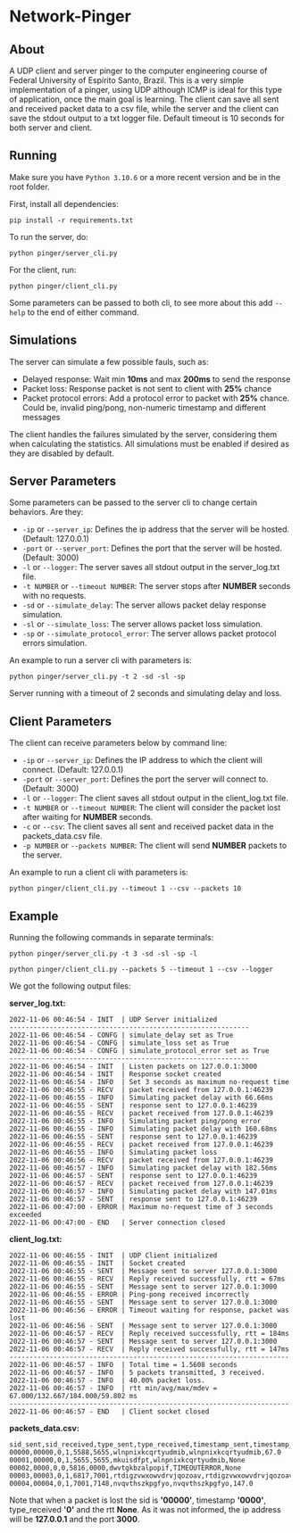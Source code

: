 # Network-Pinger

## About

A UDP client and server pinger to the computer engineering course of Federal University of Espírito Santo, Brazil.
This is a very simple implementation of a pinger, using UDP although ICMP is ideal for this type of application, once the main goal is learning.
The client can save all sent and received packet data to a csv file, while the server and the client can save the stdout output to a txt logger file. Default timeout is 10 seconds for both server and client.

## Running

Make sure you have ```Python 3.10.6``` or a more recent version and be in the root folder.

First, install all dependencies:

```pip install -r requirements.txt```

To run the server, do:

```python pinger/server_cli.py```

For the client, run:

```python pinger/client_cli.py```

Some parameters can be passed to  both cli, to see more about this add ```--help``` to the end of either command.


## Simulations

The server can simulate a few possible fauls, such as:
- Delayed response: Wait min **10ms** and max **200ms** to send the response
- Packet loss: Response packet is not sent to client with **25%** chance
- Packet protocol errors: Add a protocol error to packet with **25%** chance. Could be, invalid ping/pong, non-numeric timestamp and different messages


The client handles the failures simulated by the server, considering them when calculating the statistics. All simulations must be enabled if desired as they are disabled by default.

## Server Parameters

Some parameters can be passed to the server cli to change certain behaviors. Are they:
- ```-ip``` or ```--server_ip```: Defines the ip address that the server will be hosted. (Default: 127.0.0.1)
- ```-port``` or ```--server_port```: Defines the port that the server will be hosted. (Default: 3000)
- ```-l``` or ```--logger```: The server saves all stdout output in the server_log.txt file.
- ```-t NUMBER``` or ```--timeout NUMBER```: The server stops after **NUMBER** seconds with no requests.
- ```-sd``` or ```--simulate_delay```: The server allows packet delay response simulation.
- ```-sl``` or ```--simulate_loss```: The server allows packet loss simulation.
- ```-sp``` or ```--simulate_protocol_error```: The server allows packet protocol errors simulation.


An example to run a server cli with parameters is:

```python pinger/server_cli.py -t 2 -sd -sl -sp```

Server running with a timeout of 2 seconds and simulating delay and loss.


## Client Parameters

The client can receive parameters below by command line:
- ```-ip``` or ```--server_ip```: Defines the IP address to which the client will connect. (Default: 127.0.0.1)
- ```-port``` or ```--server_port```: Defines the port the server will connect to. (Default: 3000)
- ```-l``` or ```--logger```: The client saves all stdout output in the client_log.txt file.
- ```-t NUMBER``` or ```--timeout NUMBER```: The client will consider the packet lost after waiting for **NUMBER** seconds.
- ```-c``` or ```--csv```: The client saves all sent and received packet data in the packets_data.csv file.
-  ```-p NUMBER``` or ```--packets NUMBER```: The client will send **NUMBER** packets to the server.

An example to run a client cli with parameters is:

```python pinger/client_cli.py --timeout 1 --csv --packets 10```

## Example

Running the following commands in separate terminals:

```python pinger/server_cli.py -t 3 -sd -sl -sp -l```

```python pinger/client_cli.py --packets 5 --timeout 1 --csv --logger```

We got the following output files:

**server_log.txt:**
```
2022-11-06 00:46:54 - INIT  | UDP Server initialized
------------------------------------------------------------
2022-11-06 00:46:54 - CONFG | simulate_delay set as True
2022-11-06 00:46:54 - CONFG | simulate_loss set as True
2022-11-06 00:46:54 - CONFG | simulate_protocol_error set as True
------------------------------------------------------------
2022-11-06 00:46:54 - INIT  | Listen packets on 127.0.0.1:3000
2022-11-06 00:46:54 - INIT  | Response socket created
2022-11-06 00:46:54 - INFO  | Set 3 seconds as maximum no-request time
2022-11-06 00:46:55 - RECV  | packet received from 127.0.0.1:46239
2022-11-06 00:46:55 - INFO  | Simulating packet delay with 66.66ms
2022-11-06 00:46:55 - SENT  | response sent to 127.0.0.1:46239
2022-11-06 00:46:55 - RECV  | packet received from 127.0.0.1:46239
2022-11-06 00:46:55 - INFO  | Simulating packet ping/pong error
2022-11-06 00:46:55 - INFO  | Simulating packet delay with 160.68ms
2022-11-06 00:46:55 - SENT  | response sent to 127.0.0.1:46239
2022-11-06 00:46:55 - RECV  | packet received from 127.0.0.1:46239
2022-11-06 00:46:55 - INFO  | Simulating packet loss
2022-11-06 00:46:56 - RECV  | packet received from 127.0.0.1:46239
2022-11-06 00:46:57 - INFO  | Simulating packet delay with 182.56ms
2022-11-06 00:46:57 - SENT  | response sent to 127.0.0.1:46239
2022-11-06 00:46:57 - RECV  | packet received from 127.0.0.1:46239
2022-11-06 00:46:57 - INFO  | Simulating packet delay with 147.01ms
2022-11-06 00:46:57 - SENT  | response sent to 127.0.0.1:46239
2022-11-06 00:47:00 - ERROR | Maximum no-request time of 3 seconds exceeded
2022-11-06 00:47:00 - END   | Server connection closed
```

**client_log.txt:**
```
2022-11-06 00:46:55 - INIT  | UDP Client initialized
2022-11-06 00:46:55 - INIT  | Socket created
2022-11-06 00:46:55 - SENT  | Message sent to server 127.0.0.1:3000
2022-11-06 00:46:55 - RECV  | Reply received successfully, rtt = 67ms
2022-11-06 00:46:55 - SENT  | Message sent to server 127.0.0.1:3000
2022-11-06 00:46:55 - ERROR | Ping-pong received incorrectly
2022-11-06 00:46:55 - SENT  | Message sent to server 127.0.0.1:3000
2022-11-06 00:46:56 - ERROR | Timeout waiting for response, packet was lost
2022-11-06 00:46:56 - SENT  | Message sent to server 127.0.0.1:3000
2022-11-06 00:46:57 - RECV  | Reply received successfully, rtt = 184ms
2022-11-06 00:46:57 - SENT  | Message sent to server 127.0.0.1:3000
2022-11-06 00:46:57 - RECV  | Reply received successfully, rtt = 147ms
----------------------------------------------------------------------
2022-11-06 00:46:57 - INFO  | Total time = 1.5608 seconds
2022-11-06 00:46:57 - INFO  | 5 packets transmitted, 3 received.
2022-11-06 00:46:57 - INFO  | 40.00% packet loss.
2022-11-06 00:46:57 - INFO  | rtt min/avg/max/mdev = 67.000/132.667/184.000/59.802 ms
----------------------------------------------------------------------
2022-11-06 00:46:57 - END   | Client socket closed
```

**packets_data.csv:**
```
sid_sent,sid_received,type_sent,type_received,timestamp_sent,timestamp_received,message_sent,message_received,rtt
00000,00000,0,1,5588,5655,wlnpnixkcqrtyudmib,wlnpnixkcqrtyudmib,67.0
00001,00000,0,1,5655,5655,mkuisdfpt,wlnpnixkcqrtyudmib,None
00002,0000,0,0,5816,0000,dwvtgkbzalpopif,TIMEOUTERROR,None
00003,00003,0,1,6817,7001,rtdigzvwxowvdrvjqozoav,rtdigzvwxowvdrvjqozoav,184.0
00004,00004,0,1,7001,7148,nvqvthszkpgfyo,nvqvthszkpgfyo,147.0
```

Note that when a packet is lost the sid is **'00000'**, timestamp **'0000'**, type_received **'0'** and the rtt **None**. As it was not informed, the ip address will be **127.0.0.1** and the port **3000**.

